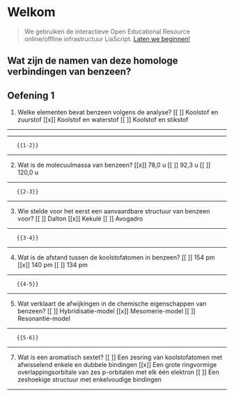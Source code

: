 <!--
title: "Quiz Nomenclatuur Homologe verbindingen van benzeen"
language: nl
narrator: Dutch Female
mode: Presentation

import: https://raw.githubusercontent.com/LiaScript/CodeRunner/master/README.md
        https://raw.githubusercontent.com/LiaTemplates/BeforeAndAfter/0.0.1/README.md

link:   https://cdnjs.cloudflare.com/ajax/libs/animate.css/4.1.1/animate.min.css
        https://fonts.googleapis.com/css?family=Lato:400,400italic,700
        style.css

@runR: @LIA.eval(`["main.R"]`, `none`, `Rscript main.R`)

@JSONLD
<script run-once>
  let json = @0 

  const script = document.createElement('script');
  script.type = 'application/ld+json';
  script.text = JSON.stringify(json);

  document.head.appendChild(script);

  // this is only needed to prevent and output,
  // as long as the result of a script is undefined,
  // it is not shown or rendered within LiaScript
  console.debug("added json to head")
</script>
@end


link:   https://unpkg.com/leaflet@1.9.4/dist/leaflet.css
script: https://unpkg.com/leaflet@1.9.4/dist/leaflet.js

-->

# Welkom

> We gebruiken de interactieve Open Educational Resource online/offline infrastructuur LiaScript.
> [Laten we beginnen!](https://liascript.github.io/course/?https://raw.githubusercontent.com/abotzki/presentation/refs/heads/master/quiz-homologen-benzeen-nomenclatuur.md)

## Wat zijn de namen van deze homologe verbindingen van benzeen?

## Oefening 1

1. Welke elementen bevat benzeen volgens de analyse?
[[ ]] Koolstof en zuurstof
[[x]] Koolstof en waterstof
[[ ]] Koolstof en stikstof
*******************


****************

       {{1-2}}
*******************
2. Wat is de molecuulmassa van benzeen?
[[x]] 78,0 u
[[ ]] 92,3 u
[[ ]] 120,0 u

*******************

       {{2-3}}
*******************
3. Wie stelde voor het eerst een aanvaardbare structuur van benzeen voor?
[[ ]] Dalton
[[x]] Kekulé
[[ ]] Avogadro

*******************

       {{3-4}}
*******************
4. Wat is de afstand tussen de koolstofatomen in benzeen?
[[ ]] 154 pm
[[x]] 140 pm
[[ ]] 134 pm

*******************

       {{4-5}}
*******************
5. Wat verklaart de afwijkingen in de chemische eigenschappen van benzeen?
[[ ]] Hybridisatie-model
[[x]] Mesomerie-model
[[ ]] Resonantie-model

*******************

       {{5-6}}
*******************
7. Wat is een aromatisch sextet?
[[ ]] Een zesring van koolstofatomen met afwisselend enkele en dubbele bindingen
[[x]] Een grote ringvormige overlappingsorbitale van zes p-orbitalen met elk één elektron
[[ ]] Een zeshoekige structuur met enkelvoudige bindingen

*******************
